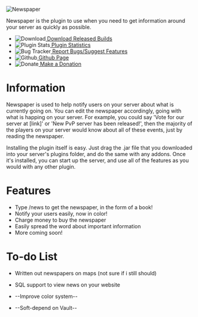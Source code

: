![Newspaper](http://i.imgur.com/OVY2S7Z.png)

Newspaper is the plugin to use when you need to get information around your server as quickly as possible.

* ![Download](http://cdn1.iconfinder.com/data/icons/Futurosoft%20Icons%200.5.2/16x16/mimetypes/Files-Word.png)[ Download Released Builds](http://dev.bukkit.org/server-mods/newspaper/files/)
* ![Plugin Stats](http://cdn4.iconfinder.com/data/icons/SUPERVISTA/business/png/16/column_chart.png)[ Plugin Statistics](https://mcstats.org/plugin/Newspaper/)
* ![Bug Tracker](http://cdn3.iconfinder.com/data/icons/fatcow/16x16_0400/error.png)[ Report Bugs/Suggest Features](http://dev.bukkit.org/server-mods/newspaper/tickets/)
* ![Github](http://cdn1.iconfinder.com/data/icons/Keyamoon-IcoMoon--limited/16/github-cat.png)[ Github Page](https://github.com/keybordpiano459/Newspaper/)
* ![Donate](http://cdn4.iconfinder.com/data/icons/pc_de_hamburg_icon_pack/16x16/donate.png)[ Make a Donation](https://www.paypal.com/cgi-bin/webscr?cmd=_s-xclick&hosted_button_id=7KAV7SCMLHPMC)


# Information

Newspaper is used to help notify users on your server about what is currently going on. You can edit the newspaper accordingly, going with what is happing on your server. For example, you could say 'Vote for our server at [link]' or 'New PvP server has been released!', then the majority of the players on your server would know about all of these events, just by reading the newspaper.

Installing the plugin itself is easy. Just drag the .jar file that you downloaded into your server's plugins folder, and do the same with any addons. Once it's installed, you can start up the server, and use all of the features as you would with any other plugin.


# Features

* Type /news to get the newspaper, in the form of a book!
* Notify your users easily, now in color!
* Charge money to buy the newspaper
* Easily spread the word about important information
* More coming soon!


# To-do List

* Written out newspapers on maps (not sure if i still should)
* SQL support to view news on your website

* --Improve color system--
* --Soft-depend on Vault--
